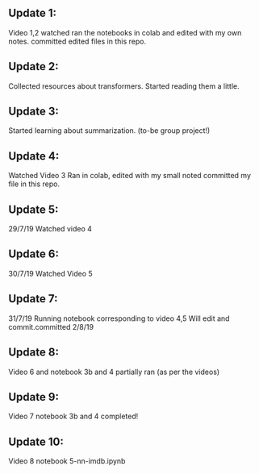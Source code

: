 ## Update 1:
Video 1,2 watched
ran the notebooks in colab and edited with my own notes.
committed edited files in this repo.

## Update 2:
Collected resources about transformers.
Started reading them a little.

## Update 3:
Started learning about summarization. (to-be group project!)

## Update 4:
Watched Video 3
Ran in colab, edited with my small noted
committed my file in this repo.

## Update 5:
29/7/19
Watched video 4

## Update 6:
30/7/19
Watched Video 5

## Update 7:
31/7/19
Running notebook corresponding to video 4,5
Will edit and commit.committed 2/8/19

## Update 8:
Video 6 and notebook 3b and 4 partially ran (as per the videos)

## Update 9:
Video 7
notebook 3b and 4 completed!

## Update 10:
Video 8
notebook 5-nn-imdb.ipynb

